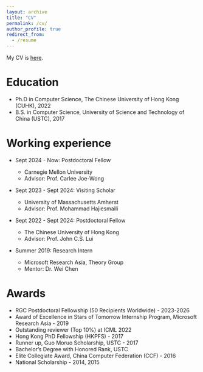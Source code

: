 ```yaml
---
layout: archive
title: "CV"
permalink: /cv/
author_profile: true
redirect_from:
  - /resume
---
```

My CV is [here](https://mycuhk-my.sharepoint.com/:b:/g/personal/1155098137_link_cuhk_edu_hk/EW0a2sUstBhEv3bAMyvivggBy2VvBYC_Aba0_ErOMFrCYg?e=efYRkT).

Education
======
* Ph.D in Computer Science, The Chinese University of Hong Kong (CUHK), 2022
* B.S. in Computer Science, University of Science and Technology of China (USTC), 2017

Working experience
======
* Sept 2024 - Now: Postdoctoral Fellow
  * Carnegie Mellon University
  * Advisor: Prof. Carlee Joe-Wong

* Sept 2023 - Sept 2024: Visiting Scholar
  * University of Massachusetts Amherst
  * Advisor: Prof. Mohammad Hajiesmaili
    
* Sept 2022 - Sept 2024: Postdoctoral Fellow
  * The Chinese University of Hong Kong
  * Advisor: Prof. John C.S. Lui

* Summer 2019: Research Intern
  * Microsoft Research Asia, Theory Group
  * Mentor: Dr. Wei Chen
  
Awards
======
* RGC Postdoctoral Fellowship (50 Recipients Worldwide) - 2023-2026
* Award of Excellence in Stars of Tomorrow Internship Program, Microsoft Research Asia - 2019
* Outstanding reviewer (Top 10%) at ICML 2022
* Hong Kong PhD Fellowship (HKPFS) - 2017
* Runner up, Guo Moruo Scholarship, USTC - 2017
* Bachelor’s Degree with Honored Rank, USTC
* Elite Collegiate Award, China Computer Federation (CCF) - 2016
* National Scholarship - 2014, 2015



